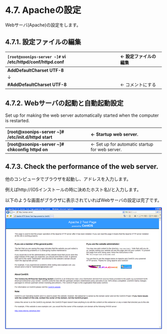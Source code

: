 # 4.7. Apacheの設定

 Webサーバ\(Apache\)の設定をします。

## 4.7.1. **設定ファイルの編集** <a id="4-7-1-config-file-editing"></a>

| `[root@xoonips-server ~]#` **vi /etc/httpd/conf/httpd.conf** | ← 設定ファイルの編集 |
| :--- | :--- |
| **AddDefaultCharset UTF-8** |  |
| ↓ |  |
| **\#AddDefaultCharset UTF-8** | ← コメントにする |

## 4.7.2. **Webサーバの起動と自動起動設定** <a id="4-7-2-automatic-startup-for-web-server"></a>

Set up for making the web server automatically started when the computer is restarted.

| **\[root@xoonips-server ~\]\# /etc/init.d/httpd start** | ← Startup web server. |
| :--- | :--- |
| **\[root@xoonips-server ~\]\# chkconfig httpd on** | ← Set up for automatic startup for web server. |

## 4.7.3. Check the performance of the web server. <a id="4-7-3-check-the-performance-of-the-web-server"></a>

他のコンピュータでブラウザを起動し、アドレスを入力します。

例えばhttp://\(OSインストールの時に決めたホスト名\)/と入力します。

以下のような画面がブラウザに表示されていればWebサーバの設定は完了です。

![](../../.gitbook/assets/check01%20%281%29.png)

